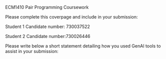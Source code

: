 ECM1410 Pair Programming Coursework

Please complete this coverpage and include in your submission:

Student 1 Candidate number: 730037522

Student 2 Candidate number:730026446

Please write below a short statement detailing how you used GenAI tools to assist in your submission:


